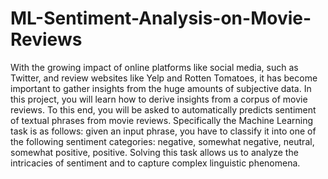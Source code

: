 # ML-Sentiment-Analysis-on-Movie-Reviews
With the growing impact of online platforms like social media, such as Twitter, and review websites like Yelp and Rotten Tomatoes, it has become important to gather insights from the huge amounts of subjective data. In this project, you will learn how to derive insights from a corpus of movie reviews. To this end, you will be asked to automatically predicts sentiment of textual phrases from movie reviews. Specifically the Machine Learning task is as follows: given an input phrase, you have to classify it into one of the following sentiment categories: negative, somewhat negative, neutral, somewhat positive, positive. Solving this task allows us to analyze the intricacies of sentiment and to capture complex linguistic phenomena.
